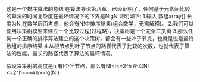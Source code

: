 这是一个排序算法的总结
在算法导论第八章，已经证明了，任何基于元素间比较的算法的时间复杂度在最坏情况下的下界是NlgN
证明如下:
  1.输入 数组array[] 长度为N,在数学层面考虑，他会有N!中排序结果(组合数学，无需解释)。
  2.我们可以使用决策树模型来建立一个比较过程(过程略)，决策树是一个完全二叉树
  3.那么任何一个正确的排序算法建立的这个决策树，都会有一些叶子节点，也就是说是最终数组的排序结果
  4.从根节点到叶子节点的路径代表了比较的次数，也就代表了算法的性能，最长的路径代表了算法的最坏情况。
   
   假设决策树的高度是h,有l个叶节点，那么有N!=l<=2^h
   所以N!<=2^h====>h>=lg(N!)

  
